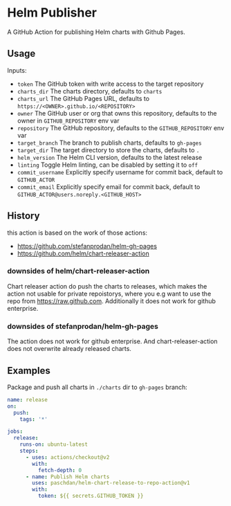 # Helm Publisher

A GitHub Action for publishing Helm charts with Github Pages.

## Usage

Inputs:

* `token` The GitHub token with write access to the target repository
* `charts_dir` The charts directory, defaults to `charts`
* `charts_url` The GitHub Pages URL, defaults to `https://<OWNER>.github.io/<REPOSITORY>`
* `owner` The GitHub user or org that owns this repository, defaults to the owner in `GITHUB_REPOSITORY` env var
* `repository` The GitHub repository, defaults to the `GITHUB_REPOSITORY` env var
* `target_branch` The branch to publish charts, defaults to `gh-pages`
* `target_dir` The target directory to store the charts, defaults to `.`
* `helm_version` The Helm CLI version, defaults to the latest release
* `linting` Toggle Helm linting, can be disabled by setting it to `off`
* `commit_username` Explicitly specify username for commit back, default to `GITHUB_ACTOR`
* `commit_email` Explicitly specify email for commit back, default to `GITHUB_ACTOR@users.noreply.<GITHUB_HOST>`

## History

this action is based on the work of those actions:

* https://github.com/stefanprodan/helm-gh-pages
* https://github.com/helm/chart-releaser-action

### downsides of helm/chart-releaser-action

Chart releaser action do push the charts to releases, which makes the action not usable for private repoistorys, where
you e.g want to use the repo from https://raw.github.com.
Additionally it does not work for github enterprise.

### downsides of stefanprodan/helm-gh-pages

The action does not work for github enterprise. And chart-releaser-action does not overwrite already released charts.


## Examples

Package and push all charts in `./charts` dir to `gh-pages` branch:

```yaml
name: release
on:
  push:
    tags: '*'

jobs:
  release:
    runs-on: ubuntu-latest
    steps:
      - uses: actions/checkout@v2
        with:
          fetch-depth: 0
      - name: Publish Helm charts
        uses: paschdan/helm-chart-release-to-repo-action@v1
        with:
          token: ${{ secrets.GITHUB_TOKEN }}
```
